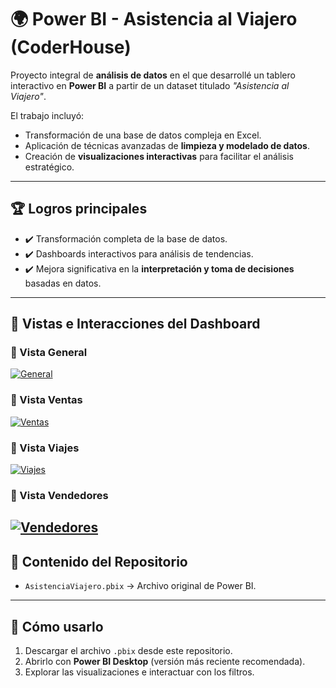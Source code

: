 # 🌍 Power BI - Asistencia al Viajero (CoderHouse)

Proyecto integral de **análisis de datos** en el que desarrollé un tablero interactivo en **Power BI** a partir de un dataset titulado *"Asistencia al Viajero"*.  

El trabajo incluyó:  
- Transformación de una base de datos compleja en Excel.  
- Aplicación de técnicas avanzadas de **limpieza y modelado de datos**.  
- Creación de **visualizaciones interactivas** para facilitar el análisis estratégico.  

---

## 🏆 Logros principales
- ✔️ Transformación completa de la base de datos.  
- ✔️ Dashboards interactivos para análisis de tendencias.  
- ✔️ Mejora significativa en la **interpretación y toma de decisiones** basadas en datos.  

---

## 🎥 Vistas e Interacciones del Dashboard

### 🔹 Vista General
<a href='https://postimg.cc/HVtBFJvQ' target='_blank'><img src='https://i.postimg.cc/HVtBFJvQ/General.gif' border='0' alt='General'/></a>

### 🔹 Vista Ventas
<a href='https://postimg.cc/bDDqBfzt' target='_blank'><img src='https://i.postimg.cc/bDDqBfzt/Ventas.gif' border='0' alt='Ventas'/></a>

### 🔹 Vista Viajes
<a href='https://postimg.cc/YjRdsGsQ' target='_blank'><img src='https://i.postimg.cc/YjRdsGsQ/Viajes.gif' border='0' alt='Viajes'/></a>

### 🔹 Vista Vendedores
<a href='https://postimg.cc/CBVcWj0s' target='_blank'><img src='https://i.postimg.cc/CBVcWj0s/Vendedores.png' border='0' alt='Vendedores'/></a>
---

## 📂 Contenido del Repositorio
- `AsistenciaViajero.pbix` → Archivo original de Power BI. 
---

## 🚀 Cómo usarlo
1. Descargar el archivo `.pbix` desde este repositorio.  
2. Abrirlo con **Power BI Desktop** (versión más reciente recomendada).  
3. Explorar las visualizaciones e interactuar con los filtros.  
